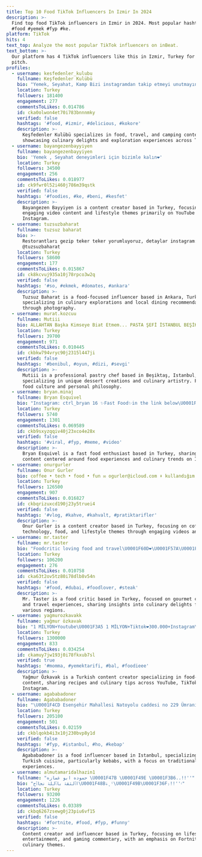```yaml
---
title: Top 10 Food TikTok Influencers In Izmir In 2024
description: >-
  Find top food TikTok influencers in Izmir in 2024. Most popular hashtags:
  #food #yemek #fyp #ke.
platform: TikTok
hits: 4
text_top: Analyze the most popular TikTok influencers on inBeat.
text_bottom: >-
  Our platform has 4 TikTok influencers like this in Izmir, Turkey for you to
  pitch.
profiles:
  - username: kesfedenler_kulubu
    fullname: Keşfedenler Kulübü
    bio: "Yemek, Seyahat, Kamp Bizi instagramdan takip etmeyi unutmayın \U0001F60A\U0001F447"
    location: Turkey
    followers: 181400
    engagement: 277
    commentsToLikes: 0.014786
    id: cka0olwon4et70i783bnnnmky
    verified: false
    hashtags: '#food, #izmir, #delicious, #kokore'
    description: >-
      Keşfedenler Kulübü specializes in food, travel, and camping content,
      showcasing culinary delights and exploration experiences across Turkey.
  - username: bayangezenbayyiyen
    fullname: bayangezenbayyiyen
    bio: 'Yemek , Seyahat deneyimleri için bizimle kalın❤️'
    location: Turkey
    followers: 34500
    engagement: 256
    commentsToLikes: 0.018977
    id: ck9fwr0l52i460j786m39qstk
    verified: false
    hashtags: '#foodies, #ke, #beni, #kesfet'
    description: >-
      Bayangezen Bayyiyen is a content creator based in Turkey, focusing on
      engaging video content and lifestyle themes primarily on YouTube and
      Instagram.
  - username: tuzsuzbaharat
    fullname: tuzsuz baharat
    bio: >-
      Restorantları gezip teker teker yorumluyoruz, detaylar instagram:
      @tuzsuzbaharat
    location: Turkey
    followers: 58600
    engagement: 177
    commentsToLikes: 0.015867
    id: ck8kcvuj935a10j78rpco3w2q
    verified: false
    hashtags: '#so, #ekmek, #domates, #ankara'
    description: >-
      Tuzsuz Baharat is a food-focused influencer based in Ankara, Turkey,
      specializing in culinary explorations and local dining recommendations
      through photography.
  - username: murat.kozcuu
    fullname: Mutiii
    bio: ALLAHTAN Başka Kimseye Biat Etmem... PASTA ŞEFİ İSTANBUL BEŞİKTAŞ ⚪️⚫️
    location: Turkey
    followers: 39700
    engagement: 971
    commentsToLikes: 0.010445
    id: ckbkw794vryc90j2315l447ji
    verified: false
    hashtags: '#benibul, #oyun, #dizi, #sevgi'
    description: >-
      Mutiii is a professional pastry chef based in Beşiktaş, Istanbul,
      specializing in unique dessert creations and culinary artistry. Focuses on
      food culture and personal philosophy.
  - username: bryan.minaj
    fullname: Bryan Esquivel
    bio: "Instagram: ctrl_bryan 16 ✨Fast Food✨in the link below\U0001F447"
    location: Turkey
    followers: 5740
    engagement: 1301
    commentsToLikes: 0.069589
    id: ckb9sxyzqqiv40j23xco4e28x
    verified: false
    hashtags: '#viral, #fyp, #meme, #video'
    description: >-
      Bryan Esquivel is a fast food enthusiast based in Turkey, sharing engaging
      content centered around food experiences and culinary trends on Instagram.
  - username: onurgurler
    fullname: Onur Gurler
    bio: coffee • tech • food • fun ✉️ ogurler@icloud.com ⬇️ kullandığım ürünler ⬇️
    location: Turkey
    followers: 126500
    engagement: 907
    commentsToLikes: 0.016827
    id: ckbqrizuxcd190j23y5truei4
    verified: false
    hashtags: '#vlog, #kahve, #kahvalt, #pratiktarifler'
    description: >-
      Onur Gurler is a content creator based in Turkey, focusing on coffee,
      technology, food, and lifestyle themes through engaging videos and posts.
  - username: mr.taster
    fullname: mr.taster
    bio: "Foodcritic loving food and travel\U0001F60D❤️\U0001F57A\U0001F3FE\U0001F44C"
    location: Turkey
    followers: 106200
    engagement: 276
    commentsToLikes: 0.010758
    id: cka63t2ov5tz80i78dlb8v54n
    verified: false
    hashtags: '#food, #dubai, #foodlover, #steak'
    description: >-
      Mr. Taster is a food critic based in Turkey, focused on gourmet cuisine
      and travel experiences, sharing insights into culinary delights from
      various regions.
  - username: yagmurozkavakk
    fullname: yağmur özkavak
    bio: "1 MİLYON+Youtube\U0001F3A5 1 MİLYON+Tiktok❤️300.000+Instagram\U0001F499 #YÖFC AİLESİ\U0001F451"
    location: Turkey
    followers: 1300000
    engagement: 833
    commentsToLikes: 0.034254
    id: ckamuy7jw193j0i78fkxub7sl
    verified: true
    hashtags: '#momma, #yemektarifi, #bal, #foodieee'
    description: >-
      Yağmur Özkavak is a Turkish content creator specializing in food-related
      content, sharing recipes and culinary tips across YouTube, TikTok, and
      Instagram.
  - username: agababadoner
    fullname: Agababadoner
    bio: "\U0001F4CD Esenşehir Mahallesi Natoyolu caddesi no 229 Ümraniye -İstanbul ☎️02164206262"
    location: Turkey
    followers: 205100
    engagement: 501
    commentsToLikes: 0.02159
    id: ckblqokb4i3x10j230bvp8y1d
    verified: false
    hashtags: '#fyp, #istanbul, #ho, #kebap'
    description: >-
      Agababadoner is a food influencer based in Istanbul, specializing in
      Turkish cuisine, particularly kebabs, with a focus on traditional dining
      experiences.
  - username: almutamaridalhazin1
    fullname: "حموده ابو غمازه \U0001F47B \U0001F49E \U0001F3B6..!!''"
    bio: "اﭑلثقۿ باﭑللۿ نجاﭑح\U0001F48B⇣˛⁽\U0001F49B\U0001F36F₎!!''۽"
    location: Turkey
    followers: 93200
    engagement: 1226
    commentsToLikes: 0.03389
    id: ckbq6267zsewg0j23piu6vf15
    verified: false
    hashtags: '#fortnite, #food, #fyp, #funny'
    description: >-
      Content creator and influencer based in Turkey, focusing on lifestyle,
      entertainment, and gaming commentary, with an emphasis on Fortnite and
      culinary themes.
---
```


